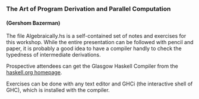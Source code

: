 ### The Art of Program Derivation and Parallel Computation
#### (Gershom Bazerman)

The file Algebraically.hs is a self-contained set of notes and exercises for this workshop. While the entire presentation can be followed with pencil and paper, it is probably a good idea to have a compiler handly to check the typedness of intermediate derivations.

Prospective attendees can get the Glasgow Haskell Compiler from the [haskell.org homepage](https://www.haskell.org/downloads).

Exercises can be done with any text editor and GHCi (the interactive shell of GHC), which is installed with the compiler.